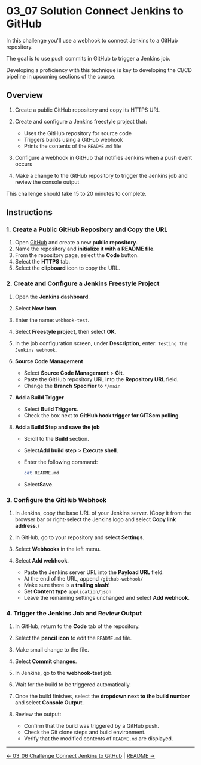 # 03_07 Solution Connect Jenkins to GitHub

In this challenge you'll use a webhook to connect Jenkins to a GitHub repository.

The goal is to use push commits in GitHub to trigger a Jenkins job.

Developing a proficiency with this technique is key to developing the CI/CD pipeline in upcoming sections of the course.

## **Overview**

1. Create a public GitHub repository and copy its HTTPS URL
2. Create and configure a Jenkins freestyle project that:

   - Uses the GitHub repository for source code
   - Triggers builds using a GitHub webhook
   - Prints the contents of the `README.md` file

3. Configure a webhook in GitHub that notifies Jenkins when a push event occurs
4. Make a change to the GitHub repository to trigger the Jenkins job and review the console output

This challenge should take 15 to 20 minutes to complete.

## **Instructions**

### 1. Create a Public GitHub Repository and Copy the URL

1. Open [GitHub](https://github.com) and create a new **public repository**.
2. Name the repository and **initialize it with a README file**.
3. From the repository page, select the **Code** button.
4. Select the **HTTPS** tab.
5. Select the **clipboard** icon to copy the URL.

### 2. Create and Configure a Jenkins Freestyle Project

1. Open the **Jenkins dashboard**.
1. Select **New Item**.
1. Enter the name: `webhook-test`.
1. Select **Freestyle project**, then select **OK**.
1. In the job configuration screen, under **Description**, enter: `Testing the Jenkins webhook`.

1. **Source Code Management**

    - Select **Source Code Management** > **Git**.
    - Paste the GitHub repository URL into the **Repository URL** field.
    - Change the **Branch Specifier** to `*/main`

1. **Add a Build Trigger**

    - Select **Build Triggers**.
    - Check the box next to **GitHub hook trigger for GITScm polling**.

1. **Add a Build Step and save the job**

    - Scroll to the **Build** section.
    - Select**Add build step** > **Execute shell**.
    - Enter the following command:

        ```bash
        cat README.md
        ```

    - Select**Save**.

### 3. Configure the GitHub Webhook

1. In Jenkins, copy the base URL of your Jenkins server.
   (Copy it from the browser bar or right-select the Jenkins logo and select **Copy link address**.)
2. In GitHub, go to your repository and select **Settings**.
3. Select **Webhooks** in the left menu.
4. Select **Add webhook**.

    - Paste the Jenkins server URL into the **Payload URL** field.
    - At the end of the URL, append `/github-webhook/`
    - Make sure there is a **trailing slash**!
    - Set **Content type** `application/json`
    - Leave the remaining settings unchanged and select **Add webhook**.

### 4. Trigger the Jenkins Job and Review Output

1. In GitHub, return to the **Code** tab of the repository.
1. Select the **pencil icon** to edit the `README.md` file.
1. Make small change to the file.
1. Select **Commit changes**.
1. In Jenkins, go to the **webhook-test** job.
1. Wait for the build to be triggered automatically.
1. Once the build finishes, select the **dropdown next to the build number** and select **Console Output**.
1. Review the output:

   - Confirm that the build was triggered by a GitHub push.
   - Check the Git clone steps and build environment.
   - Verify that the modified contents of `README.md` are displayed.

<!-- FooterStart -->
---
[← 03_06 Challenge Connect Jenkins to GitHub](../03_04_challenge_connect_jenkins_to_github/README.md) | [README →](../03_06_webhooks_with_other_services/README.md)
<!-- FooterEnd -->
